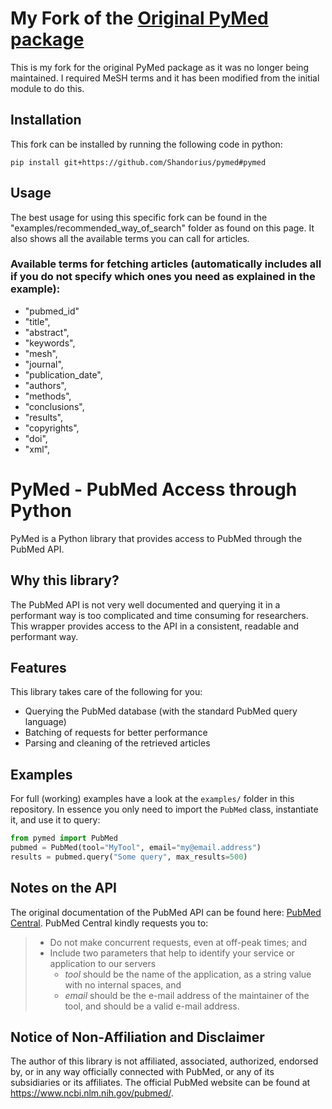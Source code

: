 # My Fork of the [Original PyMed package](https://github.com/gijswobben/pymed)
This is my fork for the original PyMed package as it was no longer being maintained. I required MeSH terms and it has been modified from the initial module to do this.

## Installation
This fork can be installed by running the following code in python:
``` 
pip install git+https://github.com/Shandorius/pymed#pymed
```
## Usage
The best usage for using this specific fork can be found in the "examples/recommended_way_of_search" folder as found on this page. It also shows all the available terms you can call for articles.

### Available terms for fetching articles (automatically includes all if you do not specify which ones you need as explained in the example):
- "pubmed_id" 
- "title",
- "abstract",
- "keywords",
- "mesh",
- "journal",
- "publication_date",
- "authors",
- "methods",
- "conclusions",
- "results",
- "copyrights",
- "doi",
- "xml",

# PyMed - PubMed Access through Python
PyMed is a Python library that provides access to PubMed through the PubMed API.

## Why this library?
The PubMed API is not very well documented and querying it in a performant way is too complicated and time consuming for researchers. This wrapper provides access to the API in a consistent, readable and performant way.

## Features
This library takes care of the following for you:

- Querying the PubMed database (with the standard PubMed query language)
- Batching of requests for better performance
- Parsing and cleaning of the retrieved articles

## Examples
For full (working) examples have a look at the `examples/` folder in this repository. In essence you only need to import the `PubMed` class, instantiate it, and use it to query:

```python
from pymed import PubMed
pubmed = PubMed(tool="MyTool", email="my@email.address")
results = pubmed.query("Some query", max_results=500)
```

## Notes on the API
The original documentation of the PubMed API can be found here: [PubMed Central](https://www.ncbi.nlm.nih.gov/pmc/tools/developers/). PubMed Central kindly requests you to:

> - Do not make concurrent requests, even at off-peak times; and
> - Include two parameters that help to identify your service or application to our servers
>   * _tool_ should be the name of the application, as a string value with no internal spaces, and
>   * _email_ should be the e-mail address of the maintainer of the tool, and should be a valid e-mail address.

## Notice of Non-Affiliation and Disclaimer 
The author of this library is not affiliated, associated, authorized, endorsed by, or in any way officially connected with PubMed, or any of its subsidiaries or its affiliates. The official PubMed website can be found at https://www.ncbi.nlm.nih.gov/pubmed/.
